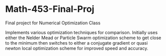 # Math-453-Final-Proj
Final project for Numerical Optimization Class

Implements various optimization techniques for comparison. Initially uses either the Nelder Mead or Particle Swarm optimization scheme 
to get close to the minimum then switches to either a conjugate gradient or quasi newton local optimization scheme for improved speed and
accuracy.
